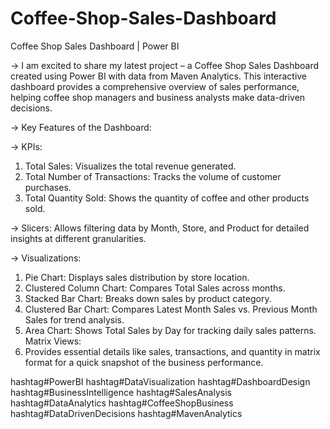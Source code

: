 # Coffee-Shop-Sales-Dashboard

Coffee Shop Sales Dashboard | Power BI

-> I am excited to share my latest project – a Coffee Shop Sales Dashboard created using Power BI with data from Maven Analytics. This interactive dashboard provides a comprehensive overview of sales performance, helping coffee shop managers and business analysts make data-driven decisions.

-> Key Features of the Dashboard:

-> KPIs:
1. Total Sales: Visualizes the total revenue generated.
2. Total Number of Transactions: Tracks the volume of customer purchases.
3. Total Quantity Sold: Shows the quantity of coffee and other products sold.

-> Slicers:
Allows filtering data by Month, Store, and Product for detailed insights at different granularities.

-> Visualizations:
1. Pie Chart: Displays sales distribution by store location.
2. Clustered Column Chart: Compares Total Sales across months.
3. Stacked Bar Chart: Breaks down sales by product category.
4. Clustered Bar Chart: Compares Latest Month Sales vs. Previous Month Sales for trend analysis.
5. Area Chart: Shows Total Sales by Day for tracking daily sales patterns.
Matrix Views:
6. Provides essential details like sales, transactions, and quantity in matrix format for a quick snapshot of the business performance.


hashtag#PowerBI hashtag#DataVisualization hashtag#DashboardDesign hashtag#BusinessIntelligence hashtag#SalesAnalysis hashtag#DataAnalytics hashtag#CoffeeShopBusiness hashtag#DataDrivenDecisions
hashtag#MavenAnalytics
